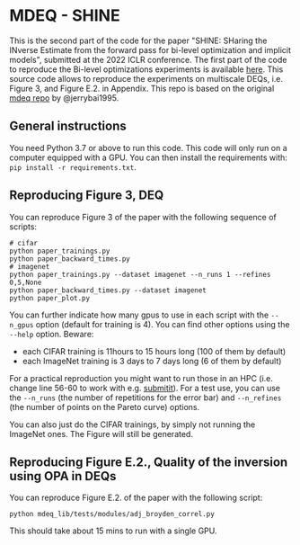 # MDEQ - SHINE

This is the second part of the code for the paper "SHINE: SHaring the INverse Estimate from the forward pass for bi-level optimization and implicit models", submitted at the 2022 ICLR conference.
The first part of the code to reproduce the Bi-level optimizations experiments is available [here](https://github.com/zaccharieramzi/hoag/tree/shine).
This source code allows to reproduce the experiments on multiscale DEQs, i.e. Figure 3, and Figure E.2. in Appendix.
This repo is based on the original [mdeq repo](https://github.com/locuslab/mdeq) by @jerrybai1995.

## General instructions

You need Python 3.7 or above to run this code.
This code will only run on a computer equipped with a GPU.
You can then install the requirements with: `pip install -r requirements.txt`.


## Reproducing Figure 3, DEQ

You can reproduce Figure 3 of the paper with the following sequence of scripts:
```
# cifar
python paper_trainings.py
python paper_backward_times.py
# imagenet
python paper_trainings.py --dataset imagenet --n_runs 1 --refines 0,5,None
python paper_backward_times.py --dataset imagenet
python paper_plot.py
```

You can further indicate how many gpus to use in each script with the `--n_gpus` option (default for training is 4).
You can find other options using the `--help` option.
Beware:
- each CIFAR training is 11hours to 15 hours long (100 of them by default)
- each ImageNet training is 3 days to 7 days long (6 of them by default)

For a practical reproduction you might want to run those in an HPC (i.e. change line 56-60 to work with e.g. [submitit](https://github.com/facebookincubator/submitit)).
For a test use, you can use the `--n_runs` (the number of repetitions for the error bar) and `--n_refines` (the number of points on the Pareto curve) options.

You can also just do the CIFAR trainings, by simply not running the ImageNet ones.
The Figure will still be generated.

## Reproducing Figure E.2., Quality of the inversion using OPA in DEQs

You can reproduce Figure E.2. of the paper with the following script:

```
python mdeq_lib/tests/modules/adj_broyden_correl.py
```

This should take about 15 mins to run with a single GPU.
